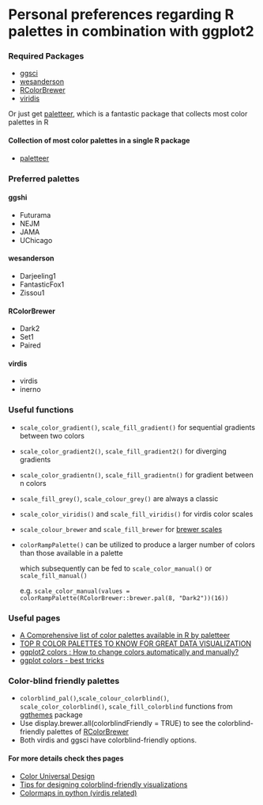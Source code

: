 # Personal preferences regarding R palettes in combination with ggplot2


### Required Packages
- [ggsci](https://nanx.me/ggsci/articles/ggsci.html "ggsci's vignette")
- [wesanderson](https://github.com/karthik/wesanderson "wesanderson's github repository")
- [RColorBrewer](http://colorbrewer2.org "colorbrewer's color guide")
- [viridis](https://cran.csiro.au/web/packages/viridis/viridis.pdf "package documentation")

Or just get [paletteer](https://github.com/EmilHvitfeldt/paletteer), which is a
fantastic package that collects most color palettes in R

#### Collection of most color palettes in a single R package
- [paletteer](https://github.com/EmilHvitfeldt/paletteer)


### Preferred palettes
#### ggshi
- Futurama
- NEJM
- JAMA
- UChicago

#### wesanderson
- Darjeeling1
- FantasticFox1
- Zissou1

#### RColorBrewer
- Dark2
- Set1
- Paired

#### virdis
- virdis
- inerno


### Useful functions
- `scale_color_gradient()`, `scale_fill_gradient()` for sequential gradients between two colors
- `scale_color_gradient2()`, `scale_fill_gradient2()` for diverging gradients
- `scale_color_gradientn()`, `scale_fill_gradientn()` for gradient between n colors
- `scale_fill_grey()`, `scale_colour_grey()` are always a classic
- `scale_color_viridis()` and `scale_fill_viridis()` for virdis color scales
- `scale_colour_brewer` and `scale_fill_brewer` for [brewer scales](https://ggplot2.tidyverse.org/reference/scale_brewer.html)
- `colorRampPalette()` can be utilized to produce a larger number of colors than those available in a palette

   which subsequently can be fed to `scale_color_manual()` or `scale_fill_manual()`

   e.g. `scale_color_manual(values = colorRampPalette(RColorBrewer::brewer.pal(8, "Dark2"))(16))`


### Useful pages
- [A Comprehensive list of color palettes available in R by paletteer](https://github.com/EmilHvitfeldt/r-color-palettes)
- [TOP R COLOR PALETTES TO KNOW FOR GREAT DATA VISUALIZATION](https://www.datanovia.com/en/blog/top-r-color-palettes-to-know-for-great-data-visualization/)
- [ggplot2 colors : How to change colors automatically and manually?](http://www.sthda.com/english/wiki/ggplot2-colors-how-to-change-colors-automatically-and-manually)
- [ggplot colors - best tricks](https://www.datanovia.com/en/blog/ggplot-colors-best-tricks-you-will-love/)


### Color-blind friendly palettes
- `colorblind_pal()`,`scale_colour_colorblind()`, `scale_color_colorblind()`, `scale_fill_colorblind` functions from [ggthemes](https://rdrr.io/cran/ggthemes/man/colorblind.html) package
- Use display.brewer.all(colorblindFriendly = TRUE) to see the colorblind-friendly palettes of [RColorBrewer](http://colorbrewer2.org "colorbrewer's color guide")
- Both virdis and ggsci have colorblind-friendly options.

#### For more details check thes pages
- [Color Universal Design](https://jfly.uni-koeln.de/color/)
- [Tips for designing colorblind-friendly visualizations](https://www.tableau.com/about/blog/2016/4/examining-data-viz-rules-dont-use-red-green-together-53463)
- [Colormaps in python (virdis related)](https://bids.github.io/colormap/)
